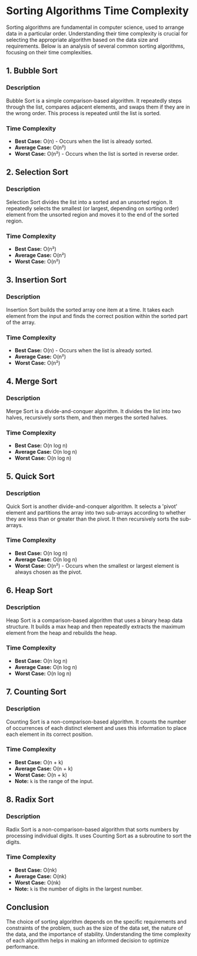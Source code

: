 # Sorting Algorithms Time Complexity

Sorting algorithms are fundamental in computer science, used to arrange data in a particular order. Understanding their time complexity is crucial for selecting the appropriate algorithm based on the data size and requirements. Below is an analysis of several common sorting algorithms, focusing on their time complexities.

## 1. Bubble Sort

### Description
Bubble Sort is a simple comparison-based algorithm. It repeatedly steps through the list, compares adjacent elements, and swaps them if they are in the wrong order. This process is repeated until the list is sorted.

### Time Complexity
- **Best Case:** O(n) - Occurs when the list is already sorted.
- **Average Case:** O(n²)
- **Worst Case:** O(n²) - Occurs when the list is sorted in reverse order.

## 2. Selection Sort

### Description
Selection Sort divides the list into a sorted and an unsorted region. It repeatedly selects the smallest (or largest, depending on sorting order) element from the unsorted region and moves it to the end of the sorted region.

### Time Complexity
- **Best Case:** O(n²)
- **Average Case:** O(n²)
- **Worst Case:** O(n²)

## 3. Insertion Sort

### Description
Insertion Sort builds the sorted array one item at a time. It takes each element from the input and finds the correct position within the sorted part of the array.

### Time Complexity
- **Best Case:** O(n) - Occurs when the list is already sorted.
- **Average Case:** O(n²)
- **Worst Case:** O(n²)

## 4. Merge Sort

### Description
Merge Sort is a divide-and-conquer algorithm. It divides the list into two halves, recursively sorts them, and then merges the sorted halves.

### Time Complexity
- **Best Case:** O(n log n)
- **Average Case:** O(n log n)
- **Worst Case:** O(n log n)

## 5. Quick Sort

### Description
Quick Sort is another divide-and-conquer algorithm. It selects a 'pivot' element and partitions the array into two sub-arrays according to whether they are less than or greater than the pivot. It then recursively sorts the sub-arrays.

### Time Complexity
- **Best Case:** O(n log n)
- **Average Case:** O(n log n)
- **Worst Case:** O(n²) - Occurs when the smallest or largest element is always chosen as the pivot.

## 6. Heap Sort

### Description
Heap Sort is a comparison-based algorithm that uses a binary heap data structure. It builds a max heap and then repeatedly extracts the maximum element from the heap and rebuilds the heap.

### Time Complexity
- **Best Case:** O(n log n)
- **Average Case:** O(n log n)
- **Worst Case:** O(n log n)

## 7. Counting Sort

### Description
Counting Sort is a non-comparison-based algorithm. It counts the number of occurrences of each distinct element and uses this information to place each element in its correct position.

### Time Complexity
- **Best Case:** O(n + k)
- **Average Case:** O(n + k)
- **Worst Case:** O(n + k)
- **Note:** `k` is the range of the input.

## 8. Radix Sort

### Description
Radix Sort is a non-comparison-based algorithm that sorts numbers by processing individual digits. It uses Counting Sort as a subroutine to sort the digits.

### Time Complexity
- **Best Case:** O(nk)
- **Average Case:** O(nk)
- **Worst Case:** O(nk)
- **Note:** `k` is the number of digits in the largest number.

## Conclusion

The choice of sorting algorithm depends on the specific requirements and constraints of the problem, such as the size of the data set, the nature of the data, and the importance of stability. Understanding the time complexity of each algorithm helps in making an informed decision to optimize performance.